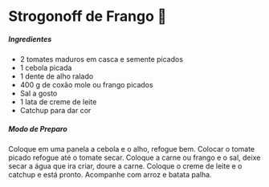 # Strogonoff de Frango :chicken:

##### Ingredientes

- 2 tomates maduros em casca e semente picados
- 1 cebola picada
- 1 dente de alho ralado
- 400 g de coxão mole ou frango picados
- Sal a gosto
- 1 lata de creme de leite
- Catchup para dar cor

##### Modo de Preparo

Coloque em uma panela a cebola e o alho, refogue bem.
Colocar o tomate picado refogue até o tomate secar.
Coloque a carne ou frango e o sal, deixe secar a água que ira criar, doure a carne.
Coloque o creme de leite e o catchup e está pronto.
Acompanhe com arroz e batata palha.





